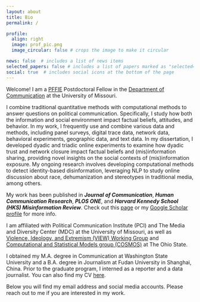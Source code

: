 ```yaml
---
layout: about
title: Bio
permalink: /

profile:
  align: right
  image: prof_pic.png
  image_circular: false # crops the image to make it circular

news: false  # includes a list of news items
selected_papers: false # includes a list of papers marked as "selected={true}"
social: true  # includes social icons at the bottom of the page
---
```




Welcome! I am a [PFFIE](https://gradschool.missouri.edu/postdoctoral-education/pffie/ "PFFIE") Postdoctoral Fellow in the [Department of Communication](https://communication.missouri.edu/ "Department of Communication") at the University of Missouri. 

I combine traditional quantitative methods with computational methods to answer questions on political communication. Specifically, I study how both the information and social environment impact factual beliefs, attitudes, and behavior. In my work, I frequently use and combine various data and methods, including panel surveys, digital trace data, network data, behavioral experiments, geographic data, and text data. In my dissertation, I developed dyadic and triadic online experiments to examine how dyadic trust and network closure impact factual beliefs and (mis)information sharing, providing novel insights on the social contexts of (mis)information exposure. My ongoing research involves developing computational methods to detect identity-based disinformation, leveraging NLP to study online discussion about race, dehumanization and stereotypes in traditional media, among others.

My work has been published in ***Journal of Communication***, ***Human Communication Research***, ***PLOS ONE***, and ***Harvard Kennedy School (HKS) Misinformation Review***. Check out this [page](https://qinlicomm.github.io/research/ "page") or my [Google Scholar profile](https://scholar.google.com/citations?user=lnD4HU4AAAAJ&hl=en "Google Scholar profile") for more info.

I am affiliated with Political Communication Institute (PCI) and The Media and Diversity Center (MDC) at the University of Missouri, as well as [Violence, Ideology, and Extremism (VIEW) Working Group](https://mershoncenter.osu.edu/VIEW "Violence, Ideology, and Extremism (VIEW) Working Group") and [Computational and Statistical Models group (COSMOS)](https://osu-cosmos.group/ "Computational and Statistical Models group (COSMOS)") at The Ohio State.

I obtained my M.A. degree in Communication at Washington State University and a B.A. degree in Journalism at Fudan University in Shanghai, China. Prior to the graduate program, I interned as a reporter and a data journalist. You can also find my CV [here](https://qinlicomm.github.io/assets/pdf/Qin_Li_Public_CV.pdf "here").

Below you will find my email address and social media accounts. Please reach out to me if you are interested in my work.